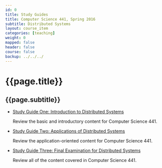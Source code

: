 ```yaml
---
id: 0
title: Study Guides
title: Computer Science 441, Spring 2016
subtitle: Distributed Systems
layout: course_item
categories: [teaching]
weight: 0
mapped: false
header: false
course: false
backup: ../../../
---
```


# {{page.title}}

## {{page.subtitle}}

<ul>

<li><a href="{{site.baseurl}}teaching/cs441S2016/provide/studyguides/exam1/cs441S2016_studyguide_exam01.pdf">Study Guide
One: Introduction to Distributed Systems</a> <p>Review the basic and introductory content for Computer Science 441.</p>

<li><a href="{{site.baseurl}}teaching/cs441S2016/provide/studyguides/exam2/cs441S2016_studyguide_exam02.pdf">Study Guide
Two: Applications of Distributed Systems</a> <p>Review the application-oriented content for Computer Science 441.</p>

<li><a href="{{site.baseurl}}teaching/cs441S2016/provide/studyguides/exam3/cs441S2016_studyguide_exam03.pdf">Study Guide
Three: Final Examination for Distributed Systems</a> <p>Review all of the content covered in Computer Science 441.</p>

</ul>

